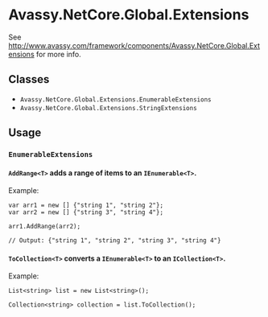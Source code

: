 
# Avassy.NetCore.Global.Extensions

See http://www.avassy.com/framework/components/Avassy.NetCore.Global.Extensions for more info.

## Classes

- `Avassy.NetCore.Global.Extensions.EnumerableExtensions`
- `Avassy.NetCore.Global.Extensions.StringExtensions`

## Usage

### `EnumerableExtensions`

#### `AddRange<T>` adds a range of items to an `IEnumerable<T>`.

Example:

````
var arr1 = new [] {"string 1", "string 2"};
var arr2 = new [] {"string 3", "string 4"};

arr1.AddRange(arr2);

// Output: {"string 1", "string 2", "string 3", "string 4"}
````


#### `ToCollection<T>` converts a `IEnumerable<T>` to an `ICollection<T>`.

Example:

````
List<string> list = new List<string>();

Collection<string> collection = list.ToCollection();
````

